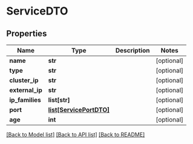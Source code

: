 # ServiceDTO

## Properties
Name | Type | Description | Notes
------------ | ------------- | ------------- | -------------
**name** | **str** |  | [optional] 
**type** | **str** |  | [optional] 
**cluster_ip** | **str** |  | [optional] 
**external_ip** | **str** |  | [optional] 
**ip_families** | **list[str]** |  | [optional] 
**port** | [**list[ServicePortDTO]**](ServicePortDTO.md) |  | [optional] 
**age** | **int** |  | [optional] 

[[Back to Model list]](../README.md#documentation-for-models) [[Back to API list]](../README.md#documentation-for-api-endpoints) [[Back to README]](../README.md)

